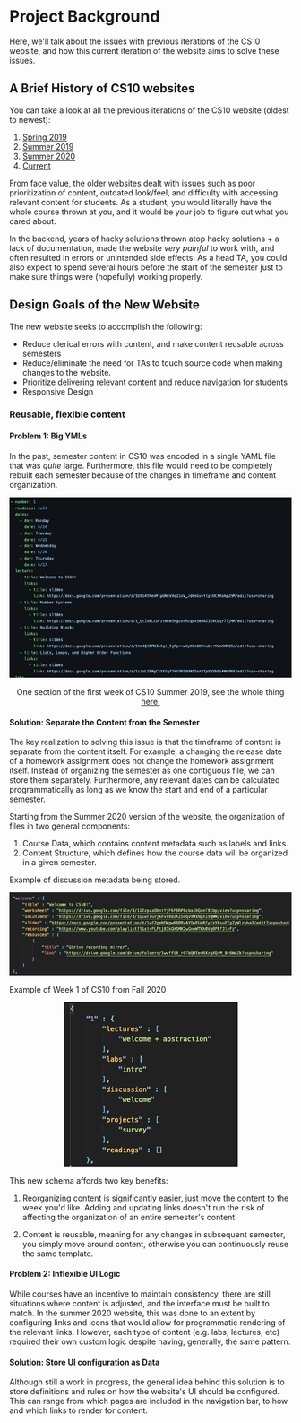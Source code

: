 # Project Background

Here, we'll talk about the issues with previous iterations of the CS10 website, and how this current iteration of the website aims to solve these issues.

## A Brief History of CS10 websites

You can take a look at all the previous iterations of the CS10 website (oldest to newest):

1. [Spring 2019](https://cs10.org/sp19/)
2. [Summer 2019](https://cs10.org/su19/)
3. [Summer 2020](https://cs10.org/su20/)
4. [Current](https://maxsonyang.github.io/cs10-react/)

From face value, the older websites dealt with issues such as poor prioritization of content, outdated look/feel, and difficulty with accessing relevant content for students. As a student, you would literally have the whole course thrown at you, and it would be your job to figure out what you cared about.

In the backend, years of hacky solutions thrown atop hacky solutions + a lack of documentation, made the website *very painful* to work with, and often resulted in errors or unintended side effects. As a head TA, you could also expect to spend several hours before the start of the semester just to make sure things were (hopefully) working properly.

## Design Goals of the New Website

The new website seeks to accomplish the following:

- Reduce clerical errors with content, and make content reusable across semesters
- Reduce/eliminate the need for TAs to touch source code when making changes to the website.
- Prioritize delivering relevant content and reduce navigation for students
- Responsive Design

### Reusable, flexible content

#### Problem 1: Big YMLs

In the past, semester content in CS10 was encoded in a single YAML file that was *quite* large. Furthermore, this file would need to be completely rebuilt each semester because of the changes in timeframe and content organization.

<p align="center">
    <img src="./imgs/big-yaml.png">
</p>
<p align="center">
    One section of the first week of CS10 Summer 2019, see the whole thing <a href="./big-yaml.yml">here.</a>
</p>

#### Solution: Separate the Content from the Semester

The key realization to solving this issue is that the timeframe of content is separate from the content itself. For example, a changing the release date of a homework assignment does not change the homework assignment itself. Instead of organizing the semester as one contiguous file, we can store them separately. Furthermore, any relevant dates can be calculated programmatically as long as we know the start and end of a particular semester.

Starting from the Summer 2020 version of the website, the organization of files in two general components:

1. Course Data, which contains content metadata such as labels and links.
2. Content Structure, which defines how the course data will be organized in a given semester.

Example of discussion metadata being stored.
<p align="center">
    <img src="./imgs/course_data_pic.png">
</p>

Example of Week 1 of CS10 from Fall 2020
<p align="center">
    <img src="./imgs/content_structure_pic.png">
</p>

This new schema affords two key benefits:

1. Reorganizing content is significantly easier, just move the content to the week you'd like. Adding and updating links doesn't run the risk of affecting the organization of an entire semester's content.

2. Content is reusable, meaning for any changes in subsequent semester, you simply move around content, otherwise you can continuously reuse the same template.

#### Problem 2: Inflexible UI Logic

While courses have an incentive to maintain consistency, there are still situations where content is adjusted, and the interface must be built to match. In the summer 2020 website, this was done to an extent by configuring links and icons that would allow for programmatic rendering of the relevant links. However, each type of content (e.g. labs, lectures, etc) required their own custom logic despite having, generally, the same pattern.

#### Solution: Store UI configuration as Data

Although still a work in progress, the general idea behind this solution is to store definitions and rules on how the website's UI should be configured. This can range from which pages are included in the navigation bar, to how and which links to render for content.
